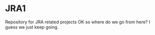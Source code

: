 # JRA1
Repository for JRA related projects
OK so where do we go from here?
I guess we just keep going.